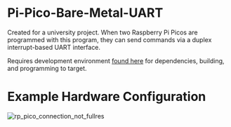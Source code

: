 # Pi-Pico-Bare-Metal-UART

Created for a university project. When two Raspberry Pi Picos are programmed with this program, they can send commands via a duplex interrupt-based UART interface.

Requires development environment [found here](https://github.com/dougsummerville/Bare-Metal-Raspberry-PI-Pico) for dependencies, building, and programming to target.

# Example Hardware Configuration
![rp_pico_connection_not_fullres](https://github.com/user-attachments/assets/7f57de9d-f68f-44cc-b097-30c7c8042253)
